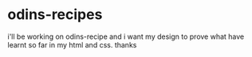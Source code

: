 # odins-recipes
i'll be working on odins-recipe and i want my design to prove what have learnt so far in my html and css. thanks

